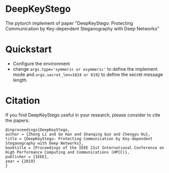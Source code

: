 # DeepKeyStego
The pytorch implement of paper "DeepKeyStego: Protecting Communication by Key-dependent Steganography with Deep Networks"

# Quickstart
* Configure the environment
* change `args.type='symmeric or asymmeric'` to define the implement mode and `args.secret_len=1024 or 8192` to define the secret message length.

# Citation
If you find DeepKeyStego useful in your research, please consider to cite the papers:
```
@inproceedings{DeepKeyStego,
author = {Zheng Li and Ge Han and Shanqing Guo and Chengyu Hu},
title = {DeepKeyStego: Protecting Communication by Key-dependent Steganography with Deep Networks},
booktitle = {Proceedings of the IEEE 21st International Conference on High Performance Computing and Communications (HPCC)},
publisher = {IEEE},
year = {2019}
}
```

